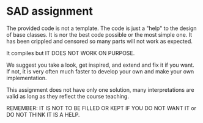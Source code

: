 # SAD assignment

The provided code is not a template.
The code is just a "help" to the design of base classes.
It is nor the best code possible or the most simple one.
It has been crippled and censored so many parts will not work as expected.

It compiles but IT DOES NOT WORK ON PURPOSE.

We suggest you take a look, get inspired, and extend and fix it if you want.
If not, it is very often much faster to develop your own and make your own implementation.

This assignment does not have only one solution, many interpretations are valid as long as they reflect the course teaching.

REMEMBER: IT IS NOT TO BE FILLED OR KEPT IF YOU DO NOT WANT IT or DO NOT THINK IT IS A HELP.
